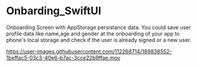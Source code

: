 # Onbarding_SwiftUI
Onboarding Screen with AppStorage persistance data.
You could save user profile data like name,age and gender at the onboarding of your app to phone's local storage and check if the user is already signed or a new user.


https://user-images.githubusercontent.com/112268714/189838552-1beffac5-03c3-40e6-b7ac-3cce22b9ffae.mov

